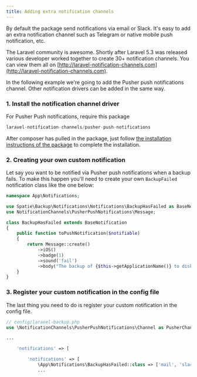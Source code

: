 ```yaml
---
title: Adding extra notification channels
---
```


By default the package send notifications via email or Slack. It's easy to add an extra notification channel such as Telegram or native mobile push notification, etc.
 
The Laravel community is awesome. Shortly after Laravel 5.3 was released various developer worked together to create 30+ notification channels. You can view them all on [http://laravel-notification-channels.com](http://laravel-notification-channels.com).
 
In the following example we're going to add the Pusher push notifications channel. Other notification drivers can be added in the same way.

### 1. Install the notification channel driver

For Pusher Push notifications, require this package

```php
laravel-notification-channels/pusher-push-notifications
```

After composer has pulled in the package, just follow [the installation instructions of the package](https://github.com/laravel-notification-channels#installation) to complete the installation.


### 2. Creating your own custom notification

Let say you want to be notified via Pusher push notifications when a backup fails. To make this happen you'll need to create your own `BackupFailed` notification class like the one below:

```php
namespace App\Notifications;

use Spatie\Backup\Notifications\Notifications\BackupHasFailed as BaseNotification;
use NotificationChannels\PusherPushNotifications\Message;

class BackupHasFailed extends BaseNotification
{
    public function toPushNotification($notifiable)
    {
        return Message::create()
            ->iOS()
            ->badge(1)
            ->sound('fail')
            ->body("The backup of {$this->getApplicationName()} to disk {$this->getDiskName()} has failed");
    }
}
```

### 3. Register your custom notification in the config file

The last thing you need to do is register your custom notification in the config file.

```php
// config/laravel-backup.php
use \NotificationChannels\PusherPushNotifications\Channel as PusherChannel

...

    'notifications' => [

        'notifications' => [
            \App\Notifications\BackupHasFailed::class => ['mail', 'slack', PusherChannel::class],
            ...
```

